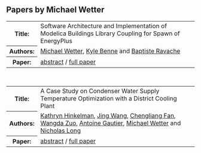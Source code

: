 ## Papers by Michael Wetter
<table><tr><th>Title:</th>
<td>Software Architecture and Implementation of Modelica Buildings Library Coupling for Spawn of EnergyPlus</td>
</tr>
<tr><th>Authors:</th>
<td>
<a href="/proceedings/authors/MichaelWetter">Michael Wetter</a>, <a href="/proceedings/authors/KyleBenne">Kyle Benne</a> and <a href="/proceedings/authors/BaptisteRavache">Baptiste Ravache</a></td>
</tr>
<tr><th>Paper:</th>
<td><a href="/abstracts/abstract_4B_2">abstract</a> / <a href="/proceedings/papers/Modelica2021session4B_paper2.pdf">full paper</a></td>
</tr>
</table><br>

<table><tr><th>Title:</th>
<td>A Case Study on Condenser Water Supply Temperature Optimization with a District Cooling Plant</td>
</tr>
<tr><th>Authors:</th>
<td>
<a href="/proceedings/authors/KathrynHinkelman">Kathryn Hinkelman</a>, <a href="/proceedings/authors/JingWang">Jing Wang</a>, <a href="/proceedings/authors/ChengliangFan">Chengliang Fan</a>, <a href="/proceedings/authors/WangdaZuo">Wangda Zuo</a>, <a href="/proceedings/authors/AntoineGautier">Antoine Gautier</a>, <a href="/proceedings/authors/MichaelWetter">Michael Wetter</a> and <a href="/proceedings/authors/NicholasLong">Nicholas Long</a></td>
</tr>
<tr><th>Paper:</th>
<td><a href="/abstracts/abstract_7B_4">abstract</a> / <a href="/proceedings/papers/Modelica2021session7B_paper4.pdf">full paper</a></td>
</tr>
</table><br>
